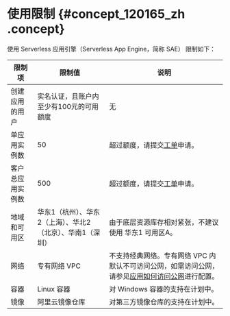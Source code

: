 # 使用限制 {#concept_120165_zh .concept}

使用 Serverless 应用引擎（Serverless App Engine，简称 SAE） 限制如下：

|限制项|限制值|说明|
|---|---|--|
|创建应用的用户|实名认证，且账户内至少有100元的可用额度|无|
|单应用实例数|50|超过额度，请提交[工单](https://selfservice.console.aliyun.com/ticket/category/edas?spm=5176.12834076.CreateApp.1.6cc03f34i6D28D)申请。|
|客户总应用实例数|500|超过额度，请提交[工单](https://selfservice.console.aliyun.com/ticket/category/edas?spm=5176.12834076.CreateApp.1.6cc03f34i6D28D)申请。|
|地域和可用区|华东1（杭州）、华东2（上海）、华北2（北京）、华南1（深圳）|由于底层资源库存相对紧张，不建议使用 华东1 可用区A。|
|网络|专有网络 VPC|不支持经典网络。专有网络 VPC 内默认不可访问公网，如需访问公网，请参见[应用如何访问公网](https://help.aliyun.com/document_detail/100317.html)进行配置。|
|容器|Linux 容器|对 Windows 容器的支持在计划中。|
|镜像|阿里云镜像仓库|对第三方镜像仓库的支持在计划中。|

